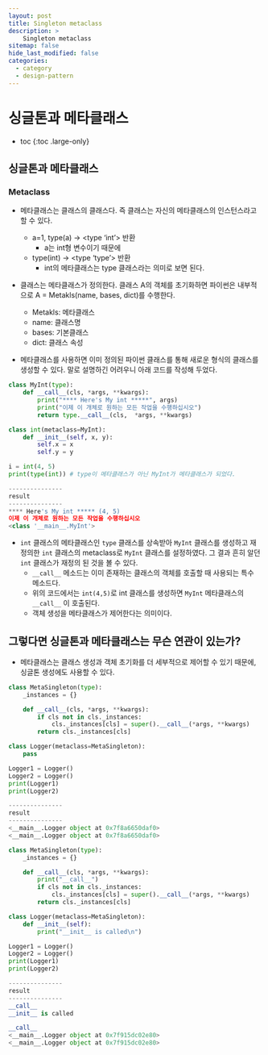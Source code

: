 ```yaml
---
layout: post
title: Singleton metaclass
description: >
    Singleton metaclass
sitemap: false
hide_last_modified: false
categories:
  - category
  - design-pattern
---
```



# 싱글톤과 메타클래스

* toc
{:toc .large-only}

## 싱글톤과 메타클래스

### Metaclass

- 메타클래스는 클래스의 클래스다. 즉 클래스는 자신의 메타클래스의 인스턴스라고 할 수 있다.
    - a=1, type(a) → <type ‘int’> 반환
        - a는 int형 변수이기 때문에
    - type(int) → <type ‘type’> 반환
        - int의 메타클래스는 type 클래스라는 의미로 보면 된다.
- 클래스는 메타클래스가 정의한다. 클래스 A의 객체를 초기화하면 파이썬은 내부적으로 A = Metakls(name, bases, dict)를 수행한다.
    - Metakls: 메타클래스
    - name: 클래스명
    - bases: 기본클래스
    - dict: 클래스 속성
    
- 메타클래스를 사용하면 이미 정의된 파이썬 클래스를 통해 새로운 형식의 클래스를 생성할 수 있다. 말로 설명하긴 어려우니 아래 코드를 작성해 두었다.

```python
class MyInt(type):
    def __call__(cls, *args, **kwargs):
        print("**** Here's My int *****", args)
        print("이제 이 개체로 원하는 모든 작업을 수행하십시오")
        return type.__call__(cls,  *args, **kwargs)

class int(metaclass=MyInt):
    def __init__(self, x, y):
        self.x = x
        self.y = y

i = int(4, 5)
print(type(int)) # type이 메타클래스가 아닌 MyInt가 메타클래스가 되었다.

---------------
result
---------------
**** Here's My int ***** (4, 5)
이제 이 개체로 원하는 모든 작업을 수행하십시오
<class '__main__.MyInt'>
```

- `int` 클래스의 메타클래스인 `type` 클래스를 상속받아 `MyInt` 클래스를 생성하고 재정의한 `int` 클래스의 metaclass로 `MyInt` 클래스를 설정하였다. 그 결과 흔히 알던 `int` 클래스가 재정의 된 것을 볼 수 있다.
    - `__call__` 메소드는 이미 존재하는 클래스의 객체를 호출할 때 사용되는 특수 메소드다.
    - 위의 코드에서는 `int(4,5)`로 int 클래스를 생성하면 `MyInt` 메타클래스의 `__call__` 이 호출된다.
    - 객체 생성을 메타클래스가 제어한다는 의미이다.

## 그렇다면 싱글톤과 메타클래스는 무슨 연관이 있는가?

- 메타클래스는 클래스 생성과 객체 초기화를 더 세부적으로 제어할 수 있기 때문에, 싱글톤 생성에도 사용할 수 있다.

```python
class MetaSingleton(type):
    _instances = {}

    def __call__(cls, *args, **kwargs):
        if cls not in cls._instances:
            cls._instances[cls] = super().__call__(*args, **kwargs)
        return cls._instances[cls]

class Logger(metaclass=MetaSingleton):
    pass

Logger1 = Logger()
Logger2 = Logger()
print(Logger1)
print(Logger2)

---------------
result
---------------
<__main__.Logger object at 0x7f8a6650daf0> 
<__main__.Logger object at 0x7f8a6650daf0>
```

```python
class MetaSingleton(type):
    _instances = {}

    def __call__(cls, *args, **kwargs):
        print("__call__")
        if cls not in cls._instances:
            cls._instances[cls] = super().__call__(*args, **kwargs)
        return cls._instances[cls]

class Logger(metaclass=MetaSingleton):
    def __init__(self):
        print("__init__ is called\n")

Logger1 = Logger()
Logger2 = Logger()
print(Logger1)
print(Logger2)

---------------
result
---------------
__call__
__init__ is called

__call__
<__main__.Logger object at 0x7f915dc02e80>
<__main__.Logger object at 0x7f915dc02e80>
```